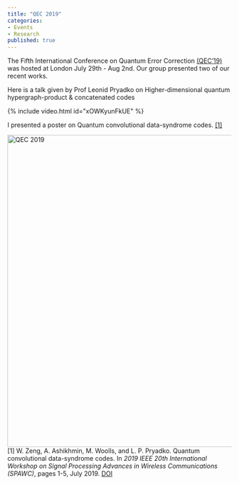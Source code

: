 ```yaml
---
title: "QEC 2019"
categories:
- Events
- Research
published: true
---
```



The Fifth International Conference on Quantum Error Correction
<a href="http://qec19.iopconfs.org/home">(QEC’19)</a> was hosted at London July 29th - Aug 2nd. Our group presented two of our recent works.



Here is a talk given by Prof Leonid Pryadko on Higher-dimensional quantum hypergraph-product & concatenated codes


{% include video.html id="xOWKyunFkUE" %}



I presented a poster on Quantum convolutional data-syndrome codes.
<a href="#zeng2019convolutional">[1]</a>

<object data="/zwl_assets/
poster-qcc-QEC_004.pdf
" type="application/pdf" width="700px" height="900px">
</object>


<img src="https://cdn.eventsforce.net/files/ef-q5vmtsq56tk6/website/1264/qec.jpg" alt="QEC 2019" width="700px">




<tr valign="top">
<td align="right" class="bibtexnumber">
[<a name="zeng2019convolutional">1</a>]
</td>
<td class="bibtexitem">
W.&nbsp;Zeng, A.&nbsp;Ashikhmin, M.&nbsp;Woolls, and L.&nbsp;P. Pryadko.
 Quantum convolutional data-syndrome codes.
 In <em>2019 IEEE 20th International Workshop on Signal Processing
  Advances in Wireless Communications (SPAWC)</em>, pages 1-5, July 2019.
<a href="http://dx.doi.org/10.1109/SPAWC.2019.8815487">DOI</a>&nbsp;